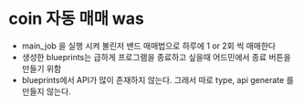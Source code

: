 # coin 자동 매매 was

- main_job 을 실행 시켜 볼린저 밴드 매매법으로 하루에 1 or 2회 씩 매매한다
- 생성한 blueprints는 급하게 프로그램을 종료하고 싶을때 어드민에서 종료 버튼을 만들기 위함
- blueprints에서 API가 많이 존재하지 않는다. 그래서 따로 type, api generate 를 만들지 않는다.